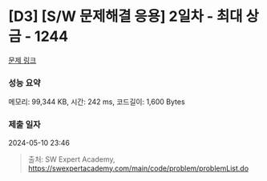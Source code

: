 # [D3] [S/W 문제해결 응용] 2일차 - 최대 상금 - 1244 

[문제 링크](https://swexpertacademy.com/main/code/problem/problemDetail.do?contestProbId=AV15Khn6AN0CFAYD) 

### 성능 요약

메모리: 99,344 KB, 시간: 242 ms, 코드길이: 1,600 Bytes

### 제출 일자

2024-05-10 23:46



> 출처: SW Expert Academy, https://swexpertacademy.com/main/code/problem/problemList.do